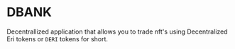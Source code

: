 # DBANK

Decentrallized application that allows you to trade nft's using Decentralized Eri tokens or `DERI` tokens for short.


